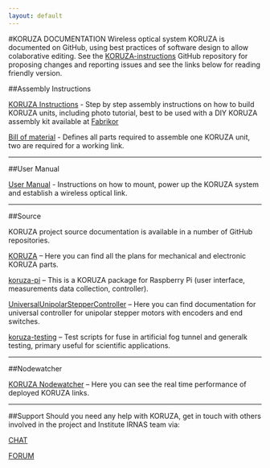 ```yaml
---
layout: default
---
```


#KORUZA DOCUMENTATION
Wireless optical system KORUZA is documented on GitHub, using best practices of software design to allow colaborative editing. See the [KORUZA-instructions](https://github.com/IRNAS/KORUZA-instructions) GitHub repository for proposing changes and reporting issues and see the links below for reading friendly version.

##Assembly Instructions 

[KORUZA Instructions](http://instructions.koruza.net/instructions) - Step by step assembly instructions on how to build KORUZA units, including photo tutorial, best to be used with a DIY KORUZA assembly kit available at [Fabrikor](http://fabrikor.eu)

[Bill of material](http://instructions.koruza.net/instructions/bom.html) - Defines all parts required to assemble one KORUZA unit, two are required for a working link.

---

##User Manual

[User Manual](http://instructions.koruza.net/user-manual) - Instructions on how to mount, power up the KORUZA system and establish a wireless optical link.

---

##Source

KORUZA project source documentation is available in a number of GitHub repositories.

[KORUZA](https://github.com/IRNAS/KORUZA) – Here you can find  all the plans for mechanical and electronic KORUZA parts.

[koruza-pi](https://github.com/IRNAS/koruza-pi) – This is a KORUZA package for Raspberry Pi (user interface, measurements data collection, controller).

[UniversalUnipolarStepperController](https://github.com/IRNAS/UniversalUnipolarStepperController) – Here you can find documentation for universal controller for unipolar stepper motors with encoders and end switches.

[koruza-testing](https://github.com/IRNAS/KORUZA-testing) – Test scripts for fuse in artificial fog tunnel and generalk testing, primary useful for scientific applications.


---

##Nodewatcher

[KORUZA Nodewatcher](https://nodewatcher.koruza.net/) – Here you can see the real time performance of deployed KORUZA links.

---

##Support
Should you need any help with KORUZA, get in touch with others involved in the project and Institute IRNAS team via:

[CHAT](https://chat.irnas.eu/)

[FORUM](http://forum.irnas.eu/)

